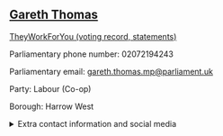 ## <a href="https://members.parliament.uk/member/177/contact">Gareth Thomas</a>

<a href="https://www.theyworkforyou.com/mp/10594/gareth_thomas/harrow_west">TheyWorkForYou (voting record, statements)</a> 

Parliamentary phone number: 02072194243 

Parliamentary email: gareth.thomas.mp@parliament.uk 

Party: Labour (Co-op) 

Borough: Harrow West 

<details><summary>Extra contact information and social media</summary> 
<li>Website: http://www.gareththomas.org.uk/</li>
<li>Twitter: https://twitter.com/GarethThomasMP</li>
<li>Constituency office phone number: 02088616300</li>
<li>Constituency office email: gareth.thomas@harrowlabour.org</li>
<li>Facebook:</li>
<li>Instagram:</li>
<li>Youtube:</li>
<li>Linkedin:</li>
<li>Government department phone number:</li>
<li>Government department email:</li>
<li>Threads:</li>
<li>Party office phone number:</li>
<li>Party office email:</li>
<li>Tiktok:</li>
</details>